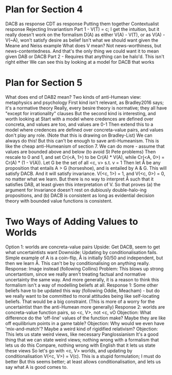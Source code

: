 # Plan for Section 4

DACB as response
CDT as response
Putting them together
Contextualist response
Rejecting Invariantism
Part 1 - V(T) = c; I get the intuition, but it really doesn't work on the formalism
D(A) as either V(A) - V(T), or as V(A) - V(~A), won't satisfy desire as belief
Isn't what we should want given the Meane and Neiss example
What does V mean? Not news-worthiness, but news-contentedness. And that's the only thing we could want it to mean given DAB or DACB
Part 2 - Requires that anything can be halo'd. This isn't right either
We can see this by looking at a model for DACB that works

# Plan for Section 5

What does end of DAB2 mean?
Two kinds of anti-Humean view: metaphysics and psychology
First kind isn't relevant, as Bradley2016 says; it's a normative theory
Really, every besire theory is normative; they all have "except for irrationality" clauses
But the second kind is interesting, and worth looking at
Start with a model where credences are defined over concreta, and values are too, and values are 0-1
Then extend this to a model where credences are defined over concreta-value pairs, and values don't play any role. (Note that this is drawing on Bradley-List)
We can always do this! But this can't be enough to save anti-Humeanism. This is like the cheap anti-Humeanism of section 7.
We can do more - assume that values are bounded above and below (to avoid St Pete problems)
Then rescale to 0 and 1, and set Cr(<A, 1>) to be Cr(A) * V(A), while Cr(<A, 0>) = Cr(A) * (1 - V(A)).
Let G be the set of all <c, v> s.t. v = 1
Then let Å be any proposition that entails A > G (horseshoe), and is entailed by A & G.
This will satisfy DACB. And it will satisfy invariance. V(<c, 1>) = 1, and V(<c, 0>) = 0, no matter what we learn.
But there is no way to interpret Å such that it satisfies DAB, at least given this interpretation of V.
So that proves (a) the argument for Invariance doesn't rest on dubiously double-halo-ing propositions, and (b) DACB is consistent as long as evidential decision theory with bounded value functions is consistent.

# Two Ways of Adding Values to Worlds

Option 1: worlds are concreta-value pairs
Upside: Get DACB, seem to get what uncertaintists want
Downside: Updating by conditionalisation fails. Simple example of A is a coin-flip, Å is initially 50/50 and independent, but then we learn Å. This can't be by conditionalising on anything really.
Response: Image instead (following Collins)
Problem: This blows up strong uncertantism, since we really aren't treating factual and normative uncertainty the same way. And more generally, it is a reason to think this formalism isn't a way of modelling beliefs at all.
Response 1: Some other beliefs have to be updated this way (following Oddie, Meacham) - but do we really want to be committed to moral attitudes being like self-locating beliefs. That would be a big constraint. (This is more of a worry for the uncertaintist than the anti-Humean more generally)
Response 2: worlds are concreta-value function pairs, so <c, V>, not <c, vO
Objection: What difference do the 'off-line' values of the function make?
	Maybe they are like off equilibrium points in a game table?
Objection: Why would we even have 'mix-and-match'?
    Maybe a weird kind of rigidified relativism?
Objection: This lets us state weird views, like necessary Panglossianism
    It's a good thing that we can state weird views; nothing wrong with a formalism that lets us do this
    Compare, nothing wrong with English that it lets us state these views
So let's go with <c, V> worlds, and updating by conditionalisation
V(<c, V>) = V(c). This is a stupid formulation; I must do better
But this seems better; at least allows conditionalisation, and lets us say what A is good comes to.